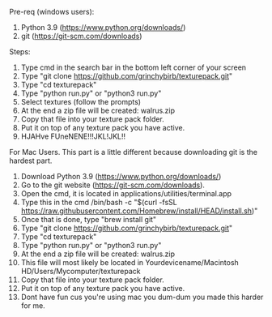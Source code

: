 Pre-req (windows users):
1. Python 3.9 (https://www.python.org/downloads/)
2. git (https://git-scm.com/downloads)

Steps:
1. Type cmd in the search bar in the bottom left corner of your screen
2. Type "git clone https://github.com/grinchybirb/texturepack.git"
3. Type "cd texturepack"
4. Type "python run.py" or "python3 run.py"
5. Select textures (follow the prompts)
6. At the end a zip file will be created: walrus.zip
7. Copy that file into your texture pack folder.
8. Put it on top of any texture pack you have active.
9. HJAHve FUneNENE!!!JKL!JKL!!

For Mac Users.
This part is a little different because downloading git is the hardest part.
1. Download Python 3.9 (https://www.python.org/downloads/)
2. Go to the git website (https://git-scm.com/downloads).
3. Open the cmd, it is located in applications/utilities/terminal.app
4. Type this in the cmd /bin/bash -c "$(curl -fsSL https://raw.githubusercontent.com/Homebrew/install/HEAD/install.sh)"
5. Once that is done, type "brew install git"
6. Type "git clone https://github.com/grinchybirb/texturepack.git"
7. Type "cd texturepack"
8. Type "python run.py" or "python3 run.py"
6. At the end a zip file will be created: walrus.zip
7. This file will most likely be located in Yourdevicename/Macintosh HD/Users/Mycomputer/texturepack
7. Copy that file into your texture pack folder.
8. Put it on top of any texture pack you have active.
9. Dont have fun cus you're using mac you dum-dum you made this harder for me.
